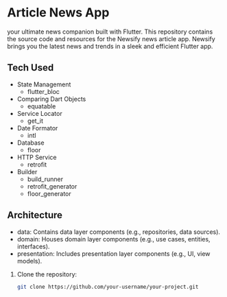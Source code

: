 # Article News App

your ultimate news companion built with Flutter. This repository contains the source code and resources for the Newsify news article app. Newsify brings you the latest news and trends in a sleek and efficient Flutter app.

## Tech Used

- State Management
  - flutter_bloc
- Comparing Dart Objects
  - equatable
- Service Locator
  - get_it
- Date Formator
  - intl
- Database
  - floor
- HTTP Service
  - retrofit
- Builder
  - build_runner
  - retrofit_generator
  - floor_generator

## Architecture
- data: Contains data layer components (e.g., repositories, data sources).
- domain: Houses domain layer components (e.g., use cases, entities, interfaces).
- presentation: Includes presentation layer components (e.g., UI, view models).

1. Clone the repository:
   ```bash
   git clone https://github.com/your-username/your-project.git
